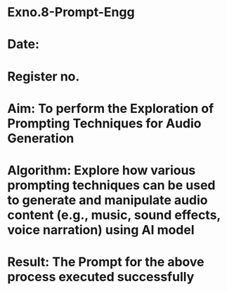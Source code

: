 # Exno.8-Prompt-Engg
# Date:
# Register no.
# Aim: To perform the Exploration of Prompting Techniques for Audio Generation
# Algorithm: Explore how various prompting techniques can be used to generate and manipulate audio content (e.g., music, sound effects, voice narration) using AI model

# Result: The Prompt for the above process executed successfully
